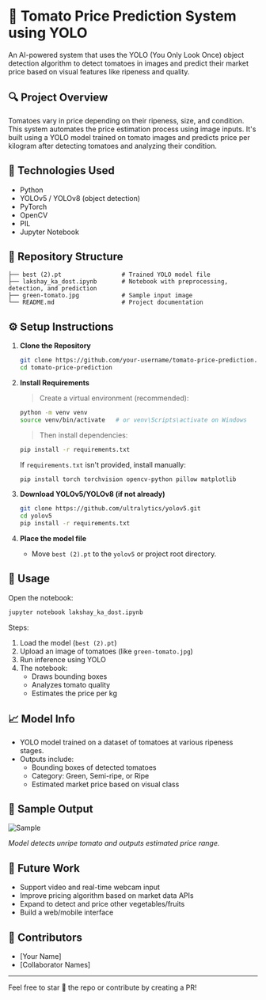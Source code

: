 # 🍅 Tomato Price Prediction System using YOLO

An AI-powered system that uses the YOLO (You Only Look Once) object detection algorithm to detect tomatoes in images and predict their market price based on visual features like ripeness and quality.

## 🔍 Project Overview

Tomatoes vary in price depending on their ripeness, size, and condition. This system automates the price estimation process using image inputs. It's built using a YOLO model trained on tomato images and predicts price per kilogram after detecting tomatoes and analyzing their condition.

## 🧠 Technologies Used

- Python
- YOLOv5 / YOLOv8 (object detection)
- PyTorch
- OpenCV
- PIL
- Jupyter Notebook

## 📁 Repository Structure

```
├── best (2).pt                 # Trained YOLO model file
├── lakshay_ka_dost.ipynb       # Notebook with preprocessing, detection, and prediction
├── green-tomato.jpg            # Sample input image
└── README.md                   # Project documentation
```

## ⚙️ Setup Instructions

1. **Clone the Repository**
   ```bash
   git clone https://github.com/your-username/tomato-price-prediction.git
   cd tomato-price-prediction
   ```

2. **Install Requirements**
   > Create a virtual environment (recommended):
   ```bash
   python -m venv venv
   source venv/bin/activate   # or venv\Scripts\activate on Windows
   ```

   > Then install dependencies:
   ```bash
   pip install -r requirements.txt
   ```

   If `requirements.txt` isn't provided, install manually:
   ```bash
   pip install torch torchvision opencv-python pillow matplotlib
   ```

3. **Download YOLOv5/YOLOv8 (if not already)**
   ```bash
   git clone https://github.com/ultralytics/yolov5.git
   cd yolov5
   pip install -r requirements.txt
   ```

4. **Place the model file**
   - Move `best (2).pt` to the `yolov5` or project root directory.

## 🚀 Usage

Open the notebook:

```bash
jupyter notebook lakshay_ka_dost.ipynb
```

Steps:
1. Load the model (`best (2).pt`)
2. Upload an image of tomatoes (like `green-tomato.jpg`)
3. Run inference using YOLO
4. The notebook:
   - Draws bounding boxes
   - Analyzes tomato quality
   - Estimates the price per kg

## 📈 Model Info

- YOLO model trained on a dataset of tomatoes at various ripeness stages.
- Outputs include:
  - Bounding boxes of detected tomatoes
  - Category: Green, Semi-ripe, or Ripe
  - Estimated market price based on visual class

## 🧪 Sample Output

![Sample](./green-tomato.jpg)

*Model detects unripe tomato and outputs estimated price range.*

## 🔮 Future Work

- Support video and real-time webcam input
- Improve pricing algorithm based on market data APIs
- Expand to detect and price other vegetables/fruits
- Build a web/mobile interface

## 🤝 Contributors

- [Your Name]
- [Collaborator Names]

---

Feel free to star 🌟 the repo or contribute by creating a PR!
